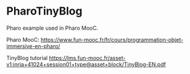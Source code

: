 # PharoTinyBlog

Pharo example used in Pharo MooC.

Pharo MooC:           https://www.fun-mooc.fr/fr/cours/programmation-objet-immersive-en-pharo/

TinyBlog tutorial     https://lms.fun-mooc.fr/asset-v1:inria+41024+session01+type@asset+block/TinyBlog-EN.pdf
